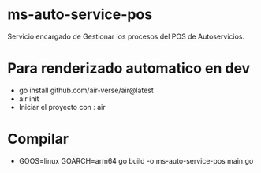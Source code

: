 # ms-auto-service-pos
Servicio encargado de Gestionar los procesos del POS de Autoservicios.

# Para renderizado automatico en dev
- go install github.com/air-verse/air@latest
- air init
- Iniciar el proyecto con : air

# Compilar
- GOOS=linux GOARCH=arm64 go build -o ms-auto-service-pos main.go
